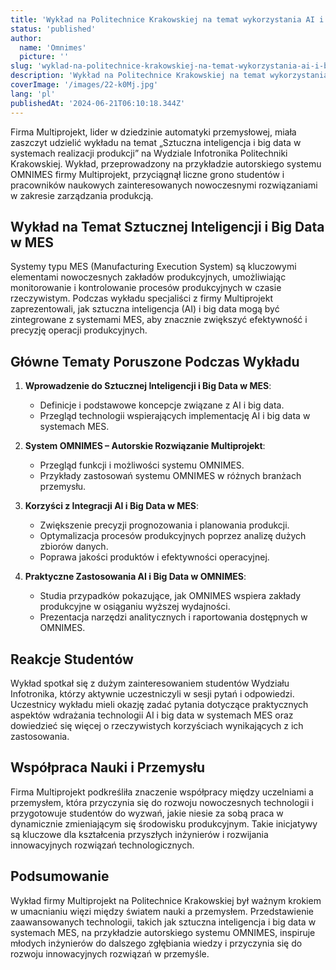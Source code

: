 ```yaml
---
title: 'Wykład na Politechnice Krakowskiej na temat wykorzystania AI i Big Data w systemach realizacji produkcji'
status: 'published'
author:
  name: 'Omnimes'
  picture: ''
slug: 'wyklad-na-politechnice-krakowskiej-na-temat-wykorzystania-ai-i-big-data-w-systemach-realizacji-produkcji'
description: 'Wykład na Politechnice Krakowskiej na temat wykorzystania AI i Big Data w systemach realizacji produkcji'
coverImage: '/images/22-k0Mj.jpg'
lang: 'pl'
publishedAt: '2024-06-21T06:10:18.344Z'
---
```


Firma Multiprojekt, lider w dziedzinie automatyki przemysłowej, miała zaszczyt udzielić wykładu na temat „Sztuczna inteligencja i big data w systemach realizacji produkcji” na Wydziale Infotronika Politechniki Krakowskiej. Wykład, przeprowadzony na przykładzie autorskiego systemu OMNIMES firmy Multiprojekt, przyciągnął liczne grono studentów i pracowników naukowych zainteresowanych nowoczesnymi rozwiązaniami w zakresie zarządzania produkcją.

## Wykład na Temat Sztucznej Inteligencji i Big Data w MES

Systemy typu MES (Manufacturing Execution System) są kluczowymi elementami nowoczesnych zakładów produkcyjnych, umożliwiając monitorowanie i kontrolowanie procesów produkcyjnych w czasie rzeczywistym. Podczas wykładu specjaliści z firmy Multiprojekt zaprezentowali, jak sztuczna inteligencja (AI) i big data mogą być zintegrowane z systemami MES, aby znacznie zwiększyć efektywność i precyzję operacji produkcyjnych.

## Główne Tematy Poruszone Podczas Wykładu

1. **Wprowadzenie do Sztucznej Inteligencji i Big Data w MES**:

   - Definicje i podstawowe koncepcje związane z AI i big data.
   - Przegląd technologii wspierających implementację AI i big data w systemach MES.

2. **System OMNIMES – Autorskie Rozwiązanie Multiprojekt**:

   - Przegląd funkcji i możliwości systemu OMNIMES.
   - Przykłady zastosowań systemu OMNIMES w różnych branżach przemysłu.

3. **Korzyści z Integracji AI i Big Data w MES**:

   - Zwiększenie precyzji prognozowania i planowania produkcji.
   - Optymalizacja procesów produkcyjnych poprzez analizę dużych zbiorów danych.
   - Poprawa jakości produktów i efektywności operacyjnej.

4. **Praktyczne Zastosowania AI i Big Data w OMNIMES**:

   - Studia przypadków pokazujące, jak OMNIMES wspiera zakłady produkcyjne w osiąganiu wyższej wydajności.
   - Prezentacja narzędzi analitycznych i raportowania dostępnych w OMNIMES.

## Reakcje Studentów

Wykład spotkał się z dużym zainteresowaniem studentów Wydziału Infotronika, którzy aktywnie uczestniczyli w sesji pytań i odpowiedzi. Uczestnicy wykładu mieli okazję zadać pytania dotyczące praktycznych aspektów wdrażania technologii AI i big data w systemach MES oraz dowiedzieć się więcej o rzeczywistych korzyściach wynikających z ich zastosowania.

## Współpraca Nauki i Przemysłu

Firma Multiprojekt podkreśliła znaczenie współpracy między uczelniami a przemysłem, która przyczynia się do rozwoju nowoczesnych technologii i przygotowuje studentów do wyzwań, jakie niesie za sobą praca w dynamicznie zmieniającym się środowisku produkcyjnym. Takie inicjatywy są kluczowe dla kształcenia przyszłych inżynierów i rozwijania innowacyjnych rozwiązań technologicznych.

## Podsumowanie

Wykład firmy Multiprojekt na Politechnice Krakowskiej był ważnym krokiem w umacnianiu więzi między światem nauki a przemysłem. Przedstawienie zaawansowanych technologii, takich jak sztuczna inteligencja i big data w systemach MES, na przykładzie autorskiego systemu OMNIMES, inspiruje młodych inżynierów do dalszego zgłębiania wiedzy i przyczynia się do rozwoju innowacyjnych rozwiązań w przemyśle.